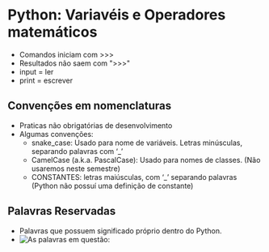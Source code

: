 # Python: Variavéis e Operadores matemáticos
- Comandos iniciam com >>>
- Resultados não saem com ">>>"
- input = ler
- print = escrever

## Convenções em nomenclaturas
- Praticas não obrigatórias de desenvolvimento
- Algumas convenções:
  - snake_case: Usado para nome de variáveis. Letras minúsculas, separando palavras com ‘_’
  - CamelCase (a.k.a. PascalCase): Usado para nomes de classes. (Não usaremos neste semestre)
  - CONSTANTES: letras maiúsculas, com ‘_’ separando palavras (Python não possuí uma definição de constante)

## Palavras Reservadas
- Palavras que possuem significado próprio dentro do Python.
- ![As palavras em questão:](<Captura de Tela 2024-04-16 às 08.46.08.png>)
